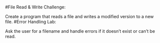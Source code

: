 #File Read & Write Challenge: 

Create a program that reads a file and writes a modified version to a new file.
#Error Handling Lab: 

Ask the user for a filename and handle errors if it doesn’t exist or can’t be read.
